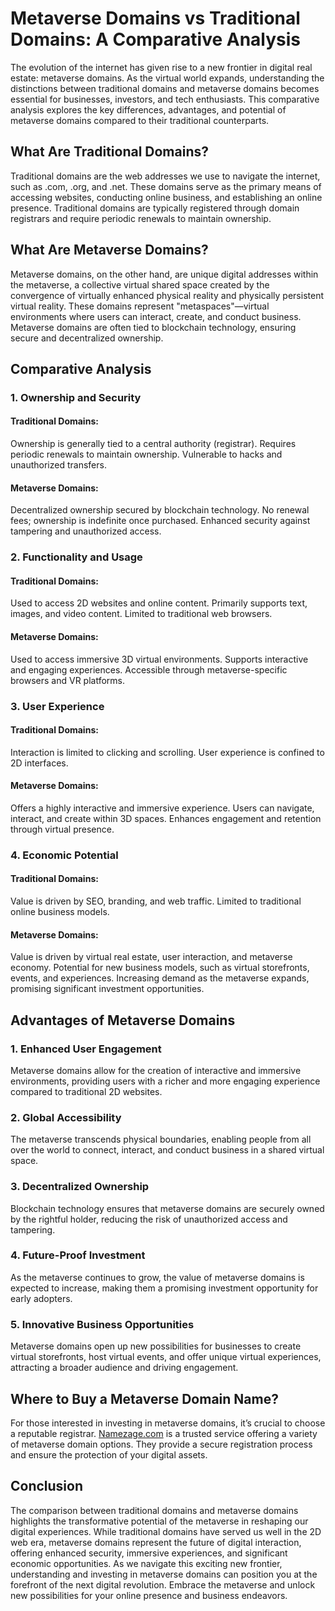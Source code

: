 
# Metaverse Domains vs Traditional Domains: A Comparative Analysis



The evolution of the internet has given rise to a new frontier in digital real estate: metaverse domains. As the virtual world expands, understanding the distinctions between traditional domains and metaverse domains becomes essential for businesses, investors, and tech enthusiasts. This comparative analysis explores the key differences, advantages, and potential of metaverse domains compared to their traditional counterparts.

## What Are Traditional Domains?

Traditional domains are the web addresses we use to navigate the internet, such as .com, .org, and .net. These domains serve as the primary means of accessing websites, conducting online business, and establishing an online presence. Traditional domains are typically registered through domain registrars and require periodic renewals to maintain ownership.

## What Are Metaverse Domains?

Metaverse domains, on the other hand, are unique digital addresses within the metaverse, a collective virtual shared space created by the convergence of virtually enhanced physical reality and physically persistent virtual reality. These domains represent "metaspaces"—virtual environments where users can interact, create, and conduct business. Metaverse domains are often tied to blockchain technology, ensuring secure and decentralized ownership.

## Comparative Analysis

### 1. Ownership and Security

#### Traditional Domains:

Ownership is generally tied to a central authority (registrar).
Requires periodic renewals to maintain ownership.
Vulnerable to hacks and unauthorized transfers.
#### Metaverse Domains:

Decentralized ownership secured by blockchain technology.
No renewal fees; ownership is indefinite once purchased.
Enhanced security against tampering and unauthorized access.

### 2. Functionality and Usage

#### Traditional Domains:

Used to access 2D websites and online content.
Primarily supports text, images, and video content.
Limited to traditional web browsers.

#### Metaverse Domains:

Used to access immersive 3D virtual environments.
Supports interactive and engaging experiences.
Accessible through metaverse-specific browsers and VR platforms.

### 3. User Experience

#### Traditional Domains:

Interaction is limited to clicking and scrolling.
User experience is confined to 2D interfaces.

#### Metaverse Domains:

Offers a highly interactive and immersive experience.
Users can navigate, interact, and create within 3D spaces.
Enhances engagement and retention through virtual presence.

### 4. Economic Potential

#### Traditional Domains:

Value is driven by SEO, branding, and web traffic.
Limited to traditional online business models.

#### Metaverse Domains:

Value is driven by virtual real estate, user interaction, and metaverse economy.
Potential for new business models, such as virtual storefronts, events, and experiences.
Increasing demand as the metaverse expands, promising significant investment opportunities.

## Advantages of Metaverse Domains

### 1. Enhanced User Engagement

Metaverse domains allow for the creation of interactive and immersive environments, providing users with a richer and more engaging experience compared to traditional 2D websites.

### 2. Global Accessibility

The metaverse transcends physical boundaries, enabling people from all over the world to connect, interact, and conduct business in a shared virtual space.

### 3. Decentralized Ownership

Blockchain technology ensures that metaverse domains are securely owned by the rightful holder, reducing the risk of unauthorized access and tampering.

### 4. Future-Proof Investment

As the metaverse continues to grow, the value of metaverse domains is expected to increase, making them a promising investment opportunity for early adopters.

### 5. Innovative Business Opportunities

Metaverse domains open up new possibilities for businesses to create virtual storefronts, host virtual events, and offer unique virtual experiences, attracting a broader audience and driving engagement.

## Where to Buy a Metaverse Domain Name?

For those interested in investing in metaverse domains, it’s crucial to choose a reputable registrar. <a href="https://namezage.com/affliate/4w4y2pkr9jsw8w">Namezage.com</a>  is a trusted service offering a variety of metaverse domain options. They provide a secure registration process and ensure the protection of your digital assets.

## Conclusion

The comparison between traditional domains and metaverse domains highlights the transformative potential of the metaverse in reshaping our digital experiences. While traditional domains have served us well in the 2D web era, metaverse domains represent the future of digital interaction, offering enhanced security, immersive experiences, and significant economic opportunities. As we navigate this exciting new frontier, understanding and investing in metaverse domains can position you at the forefront of the next digital revolution. Embrace the metaverse and unlock new possibilities for your online presence and business endeavors.


